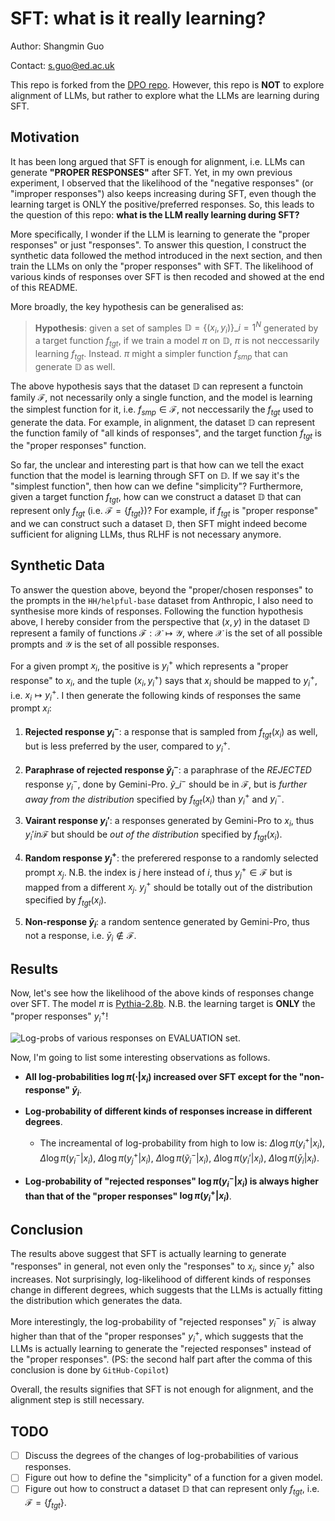 # SFT: what is it really learning?

Author: Shangmin Guo

Contact: [s.guo@ed.ac.uk](mailto:s.guo@ed.ac.uk)

This repo is forked from the [DPO repo](https://github.com/eric-mitchell/direct-preference-optimization).
However, this repo is **NOT** to explore alignment of LLMs, but rather to explore what the LLMs are learning during SFT.

## Motivation

It has been long argued that SFT is enough for alignment, i.e. LLMs can generate **"PROPER RESPONSES"** after SFT.
Yet, in my own previous experiment, I observed that the likelihood of the "negative responses" (or "improper responses") also keeps increasing during SFT, even though the learning target is ONLY the positive/preferred responses.
So, this leads to the question of this repo: **what is the LLM really learning during SFT?**

More specifically, I wonder if the LLM is learning to generate the "proper responses" or just "responses".
To answer this question, I construct the synthetic data followed the method introduced in the next section, and then train the LLMs on only the "proper responses" with SFT.
The likelihood of various kinds of responses over SFT is then recoded and showed at the end of this README.

More broadly, the key hypothesis can be generalised as: 
> **Hypothesis**: given a set of samples $\mathbb{D}=\{(x_i,y_i)\}\_{i=1}^N$ generated by a target function $f_{tgt}$, if we train a model $\pi$ on $\mathbb{D}$, $\pi$ is not neccessarily learning $f_{tgt}$. Instead. $\pi$ might a simpler function $f_{smp}$ that can generate $\mathbb{D}$ as well.

The above hypothesis says that the dataset $\mathbb{D}$ can represent a functoin family $\mathcal{F}$, not necessarily only a single function, and the model is learning the simplest function for it, i.e. $f_{smp}\in\mathcal{F}$, not neccessarily the $f_{tgt}$ used to generate the data.
For example, in alignment, the dataset $\mathbb{D}$ can represent the function family of "all kinds of responses", and the target function $f_{tgt}$ is the "proper responses" function.

So far, the unclear and interesting part is that how can we tell the exact function that the model is learning through SFT on $\mathbb{D}$.
If we say it's the "simplest function", then how can we define "simplicity"?
Furthermore, given a target function $f_{tgt}$, how can we construct a dataset $\mathbb{D}$ that can represent only $f_{tgt}$ (i.e. $\mathcal{F}=\{f_{tgt}\}$)?
For example, if $f_{tgt}$ is "proper response" and we can construct such a dataset $\mathbb{D}$, then SFT might indeed become sufficient for aligning LLMs, thus RLHF is not necessary anymore.

## Synthetic Data

To answer the question above, beyond the "proper/chosen responses" to the prompts in the `HH/helpful-base` dataset from Anthropic, I also need to synthesise more kinds of responses.
Following the function hypothesis above, I hereby consider from the perspective that $(x,y)$ in the dataset $\mathbb{D}$ represent a family of functions $\mathcal{F}: \mathcal{X} \mapsto \mathcal{Y}$, where $\mathcal{X}$ is the set of all possible prompts and $\mathcal{Y}$ is the set of all possible responses.

For a given prompt $x_i$, the positive is $y_i^+$ which represents a "proper response" to $x_i$, and the tuple $(x_i,y_i^+)$ says that $x_i$ should be mapped to $y_i^+$, i.e. $x_i \mapsto y_i^+$.
I then generate the following kinds of responses the same prompt $x_i$:

1. **Rejected response $y_i^-$**: a response that is sampled from $f_{tgt}(x_i)$ as well, but is less preferred by the user, compared to $y_i^+$.

2. **Paraphrase of rejected response $\tilde{y}_i^-$**: a paraphrase of the *REJECTED* response $y_i^-$, done by Gemini-Pro.
$\tilde{y}\_i^-$ should be in $\mathcal{F}$, but is *further away from the distribution* specified by $f_{tgt}(x_i)$ than $y_i^+$ and $y_i^-$.

3. **Vairant response $y_i'$**: a responses generated by Gemini-Pro to $x_i$, thus $y_i'in\mathcal{F}$ but should be *out of the distribution* specified by $f_{tgt}(x_i)$.

4. **Random response $y_j^+$**: the preferered response to a randomly selected prompt $x_j$.
N.B. the index is $j$ here instead of $i$, thus $y_j^+\in\mathcal{F}$ but is mapped from a different $x_j$.
$y_j^+$ should be totally out of the distribution specified by $f_{tgt}(x_i)$.

5. **Non-response $\bar{y}_i$**: a random sentence generated by Gemini-Pro, thus not a response, i.e. $\bar{y}_i\notin\mathcal{F}$.

## Results

Now, let's see how the likelihood of the above kinds of responses change over SFT.
The model $\pi$ is [Pythia-2.8b](https://huggingface.co/EleutherAI/pythia-2.8b).
N.B. the learning target is **ONLY** the "proper responses" $y_i^+$!

![Log-probs of various responses on EVALUATION set.](https://github.com/Shawn-Guo-CN/SFT_function_learning/blob/main/results/logp_eval.png)

Now, I'm going to list some interesting observations as follows.

 - **All log-probabilities $\log \pi(\cdot|x_i)$ increased over SFT except for the "non-response" $\bar{y}_i$**.

 - **Log-probability of different kinds of responses increase in different degrees**.
    - The increamental of log-probability from high to low is: $\Delta\log \pi(y_i^+|x_i)$, $\Delta\log \pi(y_i^-|x_i)$, $\Delta\log \pi(y_j^+|x_i)$, $\Delta\log \pi(\tilde{y}_i^-|x_i)$, $\Delta\log \pi(y_i'|x_i)$, $\Delta\log \pi(\bar{y}_i|x_i)$.

 - **Log-probability of "rejected responses" $\log \pi(y_i^-|x_i)$ is always higher than that of the "proper responses" $\log \pi(y_i^+|x_i)$**.


## Conclusion

The results above suggest that SFT is actually learning to generate "responses" in general, not even only the "responses" to $x_i$, since $y_j^+$ also increases.
Not surprisingly, log-likelihood of different kinds of responses change in different degrees, which suggests that the LLMs is actually fitting the distribution which generates the data.

More interestingly, the log-probability of "rejected responses" $y_i^-$ is alway higher than that of the "proper responses" $y_i^+$, which suggests that the LLMs is actually learning to generate the "rejected responses" instead of the "proper responses".
(PS: the second half part after the comma of this conclusion is done by `GitHub-Copilot`)

Overall, the results signifies that SFT is not enough for alignment, and the alignment step is still necessary.

## TODO

- [ ] Discuss the degrees of the changes of log-probabilities of various responses.
- [ ] Figure out how to define the "simplicity" of a function for a given model.
- [ ] Figure out how to construct a dataset $\mathbb{D}$ that can represent only $f_{tgt}$, i.e. $\mathcal{F}=\{f_{tgt}\}$.
